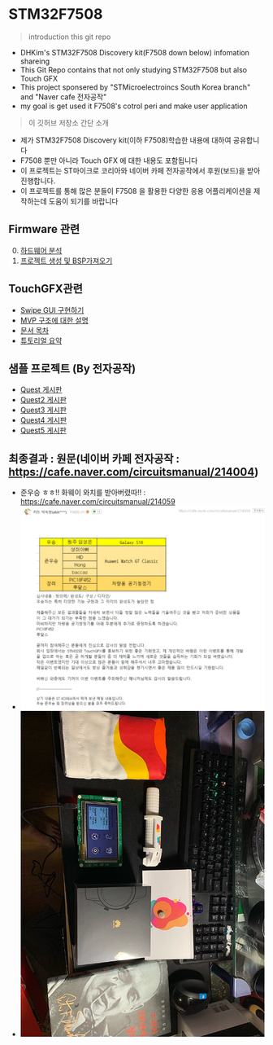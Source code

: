 # STM32F7508
 > introduction this git repo
  - DHKim's STM32F7508 Discovery kit(F7508 down below) infomation shareing
  - This Git Repo contains that not only studying STM32F7508 but also Touch GFX
  - This project sponsered by "STMicroelectroincs South Korea branch" and "Naver cafe 전자공작"
  - my goal is get used it F7508's cotrol peri and make user application
 > 이 깃허브 저장소 간단 소개
  - 제가 STM32F7508 Discovery kit(이하 F7508)학습한 내용에 대하여 공유합니다
  - F7508 뿐만 아니라 Touch GFX 에 대한 내용도 포함됩니다
  - 이 프로젝트는 ST마이크로 코리아와 네이버 카페 전자공작에서 후원(보드)을 받아 진행합니다.
  - 이 프로젝트를 통해 많은 분들이 F7508 을 활용한 다양한 응용 어플리케이션을 제작하는데 도움이 되기를 바랍니다
 ## Firmware 관련
   0. [하드웨어 분석](https://github.com/d-h-k/STM32F7508/blob/master/2_Contents/F7508_0_sch_anlz.md)
   1. [프로젝트 생성 및 BSP가져오기](https://github.com/d-h-k/STM32F7508/blob/master/2_Contents/F7580_1_project-make.md)
 ## TouchGFX관련
   - [Swipe GUI 구현하기](https://github.com/d-h-k/STM32F7508/blob/master/2_Contents/F7508_2_swipeGUI.md)
   - [MVP 구조에 대한 설명](https://github.com/d-h-k/STM32F7508/blob/master/2_Contents/doc_TheScreenConceptandModel-View-Presenter.md)
   - [문서 목차](https://github.com/d-h-k/STM32F7508/blob/master/2_Contents/doc_index.md)
   - [튜토리얼 요약](https://github.com/d-h-k/STM32F7508/blob/master/2_Contents/tgfx_zendesk/Tutorials_Summary.md)   
 ## 샘플 프로젝트 (By 전자공작)
   - [Quest 게시판](https://cafe.naver.com/ArticleList.nhn?search.clubid=18968931&search.menuid=1759&search.boardtype=L)
   - [Quest2 게시판](https://cafe.naver.com/ArticleList.nhn?search.clubid=18968931&search.menuid=1761&search.boardtype=L)
   - [Quest3 게시판](https://cafe.naver.com/ArticleList.nhn?search.clubid=18968931&search.menuid=1762&search.boardtype=L)
   - [Quest4 게시판](https://cafe.naver.com/ArticleList.nhn?search.clubid=18968931&search.menuid=1763&search.boardtype=L)
   - [Quest5 게시판](https://cafe.naver.com/ArticleList.nhn?search.clubid=18968931&search.menuid=1764&search.boardtype=L)
 ## 최종결과 : 원문(네이버 카페 전자공작 : https://cafe.naver.com/circuitsmanual/214004)
   - 준우승 ㅎㅎ!! 화웨이 와치를 받아버렸따!! : https://cafe.naver.com/circuitsmanual/214059
   - ![사진2](./img/resr.jpg)
   - ![사진1](./img/1221.jpg)

